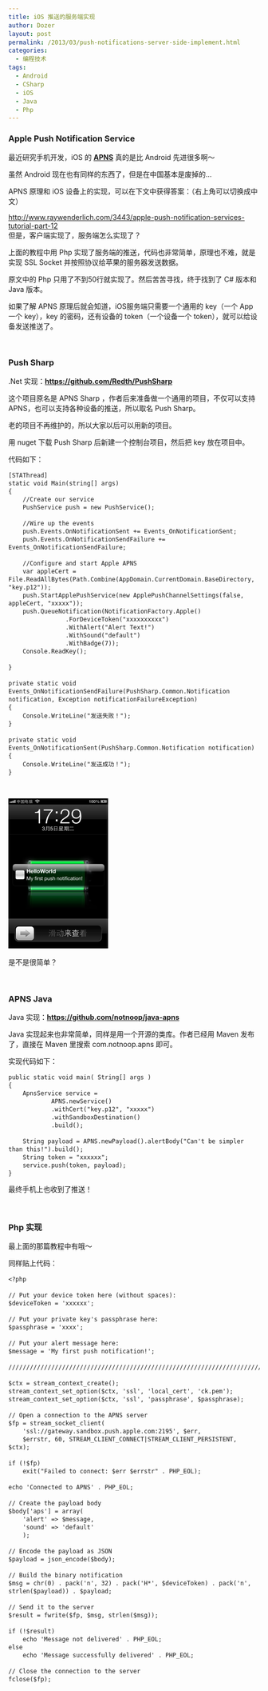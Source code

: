 ```yaml
---
title: iOS 推送的服务端实现
author: Dozer
layout: post
permalink: /2013/03/push-notifications-server-side-implement.html
categories:
  - 编程技术
tags:
  - Android
  - CSharp
  - iOS
  - Java
  - Php
---
```


### Apple Push Notification Service

最近研究手机开发，iOS 的 <a href="http://en.wikipedia.org/wiki/Apple_Push_Notification_Service" target="_blank"><strong>APNS</strong></a> 真的是比 Android 先进很多啊～

虽然 Android 现在也有同样的东西了，但是在中国基本是废掉的…

APNS 原理和 iOS 设备上的实现，可以在下文中获得答案：（右上角可以切换成中文）

<a href="http://www.raywenderlich.com/3443/apple-push-notification-services-tutorial-part-12" target="_blank">http://www.raywenderlich.com/3443/apple-push-notification-services-tutorial-part-12</a>  
但是，客户端实现了，服务端怎么实现了？

上面的教程中用 Php 实现了服务端的推送，代码也非常简单，原理也不难，就是实现 SSL Socket 并按照协议给苹果的服务器发送数据。

原文中的 Php 只用了不到50行就实现了。然后苦苦寻找，终于找到了 C# 版本和 Java 版本。

如果了解 APNS 原理后就会知道，iOS服务端只需要一个通用的 key（一个 App 一个 key），key 的密码，还有设备的 token（一个设备一个 token），就可以给设备发送推送了。

<!--more-->

&nbsp;

### Push Sharp

.Net 实现：<a href="https://github.com/Redth/PushSharp" target="_blank"><strong>https://github.com/Redth/PushSharp</strong></a>

这个项目原名是 APNS Sharp ，作者后来准备做一个通用的项目，不仅可以支持 APNS，也可以支持各种设备的推送，所以取名 Push Sharp。

老的项目不再维护的，所以大家以后可以用新的项目。

用 nuget 下载 Push Sharp 后新建一个控制台项目，然后把 key 放在项目中。

代码如下：

    [STAThread]
    static void Main(string[] args)
    {
        //Create our service
        PushService push = new PushService();

        //Wire up the events
        push.Events.OnNotificationSent += Events_OnNotificationSent;
        push.Events.OnNotificationSendFailure += Events_OnNotificationSendFailure;

        //Configure and start Apple APNS
        var appleCert = File.ReadAllBytes(Path.Combine(AppDomain.CurrentDomain.BaseDirectory, "key.p12"));
        push.StartApplePushService(new ApplePushChannelSettings(false, appleCert, "xxxxx"));
        push.QueueNotification(NotificationFactory.Apple()
                    .ForDeviceToken("xxxxxxxxxx")
                    .WithAlert("Alert Text!")
                    .WithSound("default")
                    .WithBadge(7));
        Console.ReadKey();

    }

    private static void Events_OnNotificationSendFailure(PushSharp.Common.Notification notification, Exception notificationFailureException)
    {
        Console.WriteLine("发送失败！");
    }

    private static void Events_OnNotificationSent(PushSharp.Common.Notification notification)
    {
        Console.WriteLine("发送成功！");
    }

&nbsp;

[<img class="alignnone size-medium wp-image-1095" alt="push" src="/uploads/2013/03/push-200x300.png" width="200" height="300" />][1]

是不是很简单？

&nbsp;

### APNS Java

Java 实现：<a href="https://github.com/notnoop/java-apns" target="_blank"><strong>https://github.com/notnoop/java-apns</strong></a>

Java 实现起来也非常简单，同样是用一个开源的类库。作者已经用 Maven 发布了，直接在 Maven 里搜索 com.notnoop.apns 即可。

实现代码如下：

    public static void main( String[] args )
    {
    	ApnsService service =
    		    APNS.newService()
    		    .withCert("key.p12", "xxxxx")
    		    .withSandboxDestination()
    		    .build();

    	String payload = APNS.newPayload().alertBody("Can't be simpler than this!").build();
    	String token = "xxxxxx";
    	service.push(token, payload);
    }

最终手机上也收到了推送！

&nbsp;

### Php 实现

最上面的那篇教程中有哦～

同样贴上代码：

    <?php

    // Put your device token here (without spaces):
    $deviceToken = 'xxxxxx';

    // Put your private key's passphrase here:
    $passphrase = 'xxxx';

    // Put your alert message here:
    $message = 'My first push notification!';

    ////////////////////////////////////////////////////////////////////////////////

    $ctx = stream_context_create();
    stream_context_set_option($ctx, 'ssl', 'local_cert', 'ck.pem');
    stream_context_set_option($ctx, 'ssl', 'passphrase', $passphrase);

    // Open a connection to the APNS server
    $fp = stream_socket_client(
    	'ssl://gateway.sandbox.push.apple.com:2195', $err,
    	$errstr, 60, STREAM_CLIENT_CONNECT|STREAM_CLIENT_PERSISTENT, $ctx);

    if (!$fp)
    	exit("Failed to connect: $err $errstr" . PHP_EOL);

    echo 'Connected to APNS' . PHP_EOL;

    // Create the payload body
    $body['aps'] = array(
    	'alert' => $message,
    	'sound' => 'default'
    	);

    // Encode the payload as JSON
    $payload = json_encode($body);

    // Build the binary notification
    $msg = chr(0) . pack('n', 32) . pack('H*', $deviceToken) . pack('n', strlen($payload)) . $payload;

    // Send it to the server
    $result = fwrite($fp, $msg, strlen($msg));

    if (!$result)
    	echo 'Message not delivered' . PHP_EOL;
    else
    	echo 'Message successfully delivered' . PHP_EOL;

    // Close the connection to the server
    fclose($fp);

 [1]: /uploads/2013/03/push.png
